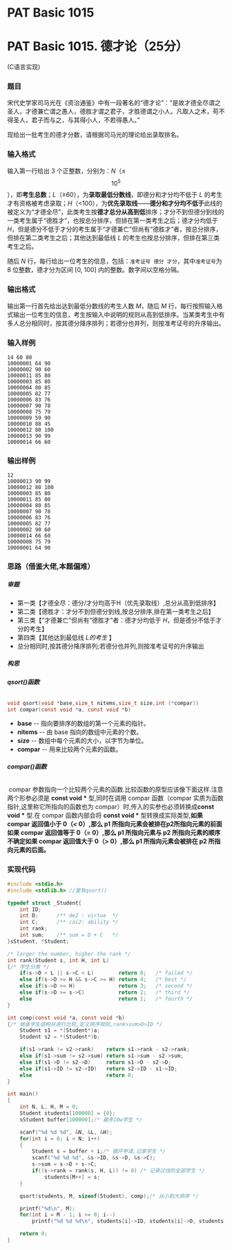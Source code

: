 # PAT Basic 1015


# PAT Basic 1015. 德才论（25分）

 (C语言实现)
<!--more-->

### 题目

宋代史学家司马光在《资治通鉴》中有一段著名的“德才论”：“是故才德全尽谓之圣人，才德兼亡谓之愚人，德胜才谓之君子，才胜德谓之小人。凡取人之术，苟不得圣人，君子而与之，与其得小人，不若得愚人。”

现给出一批考生的德才分数，请根据司马光的理论给出录取排名。	



### 输入格式

输入第一行给出 3 个正整数，分别为：*N*（≤$$ 10^5 $$），即**考生总数**；*L*（≥60），为**录取最低分数线**，即德分和才分均不低于 *L* 的考生才有资格被考虑录取；*H*（<100），为**优先录取线**——**德分和才分均不低于**此线的被定义为“才德全尽”，此类考生按**德才总分从高到低**排序；才分不到但德分到线的一类考生属于“德胜才”，也按总分排序，但排在第一类考生之后；德才分均低于 *H*，但是德分不低于才分的考生属于“才德兼亡”但尚有“德胜才”者，按总分排序，但排在第二类考生之后；其他达到最低线 *L* 的考生也按总分排序，但排在第三类考生之后。

随后 *N* 行，每行给出一位考生的信息，包括：`准考证号 德分 才分`，其中`准考证号`为 8 位整数，德才分为区间 [0, 100] 内的整数。数字间以空格分隔。



### 输出格式

输出第一行首先给出达到最低分数线的考生人数 *M*，随后 *M* 行，每行按照输入格式输出一位考生的信息，考生按输入中说明的规则从高到低排序。当某类考生中有多人总分相同时，按其德分降序排列；若德分也并列，则按准考证号的升序输出。



### 输入样例

```
14 60 80
10000001 64 90
10000002 90 60
10000011 85 80
10000003 85 80
10000004 80 85
10000005 82 77
10000006 83 76
10000007 90 78
10000008 75 79
10000009 59 90
10000010 88 45
10000012 80 100
10000013 90 99
10000014 66 60
```

### 输出样例

```
12
10000013 90 99
10000012 80 100
10000003 85 80
10000011 85 80
10000004 80 85
10000007 90 78
10000006 83 76
10000005 82 77
10000002 90 60
10000014 66 60
10000008 75 79
10000001 64 90
```



### 思路（借鉴大佬,本题偏难）

##### 审题

- 第一类【才德全尽：德分/才分均高于H（优先录取线）,总分从高到低排序】
- 第二类【德胜才：才分不到但德分到线,按总分排序,排在第一类考生之后】
- 第三类【“才德兼亡”但尚有“德胜才”者：德才分均低于 *H*，但是德分不低于才分的考生】
- 第四类【其他达到最低线 *L的考生* 】
- 总分相同时,按其德分降序排列;若德分也并列,则按准考证号的升序输出

##### 构思

###### **qsort()函数**

```c
void qsort(void *base,size_t nitems,size_t size,int (*compar))
int compar(const void *a, const void *b)
```

- **base** -- 指向要排序的数组的第一个元素的指针。
- **nitems** -- 由 base 指向的数组中元素的个数。
- **size** -- 数组中每个元素的大小，以字节为单位。
- **compar** -- 用来比较两个元素的函数。

###### **compar()函数**

​		compar 参数指向一个比较两个元素的函数.比较函数的原型应该像下面这样.注意两个形参必须是 **const void \*** 型,同时在调用 compar 函数（compar 实质为函数指针,这里称它所指向的函数也为 compar）时,传入的实参也必须转换成**const void \*** 型.在 compar 函数内部会将 **const void \*** 型转换成实际类型,**如果 compar 返回值小于 0（< 0）,那么 p1 所指向元素会被排在p2所指向元素的前面如果 compar 返回值等于 0（= 0）,那么 p1 所指向元素与 p2 所指向元素的顺序不确定如果 compar 返回值大于 0（> 0）,那么 p1 所指向元素会被排在 p2 所指向元素的后面。**

### 实现代码

```c
#include <stdio.h>
#include <stdlib.h> //里有qsort()

typedef struct _Student{
    int ID;
    int D;      /** de2 : virtue  */
    int C;      /** cai2: ability */
    int rank;
    int sum;    /** sum = D + C   */
}sStudent, *Student;

/* larger the number, higher the rank */
int rank(Student s, int H, int L)
{/* 学生分类 */
    if(s->D < L || s->C < L)        return 0;   /* failed */
    else if(s->D >= H && s->C >= H) return 4;   /* best */
    else if(s->D >= H)              return 3;   /* second */
    else if(s->D >= s->C)           return 2;   /* third */
    else                            return 1;   /* fourth */
}

int comp(const void *a, const void *b)
{/* 继承学生结构并进行比较,定义排序规则,rank>sum>D>ID */
    Student s1 = *(Student*)a;
    Student s2 = *(Student*)b;

    if(s1->rank != s2->rank)    return s1->rank - s2->rank;
    else if(s1->sum != s2->sum) return s1->sum - s2->sum;
    else if(s1->D != s2->D)     return s1->D - s2->D;
    else if(s1->ID != s2->ID)   return s2->ID - s1->ID;
    else                        return 0;
}

int main()
{
    int N, L, H, M = 0;
    Student students[100000] = {0};
    sStudent buffer[100000];/* 最多10w学生 */

    scanf("%d %d %d", &N, &L, &H);
    for(int i = 0; i < N; i++)
    {
        Student s = buffer + i;/* 循环申请,记录学生 */
        scanf("%d %d %d", &s->ID, &s->D, &s->C);
        s->sum = s->D + s->C;
        if((s->rank = rank(s, H, L)) != 0) /* 记录过线的全部学生 */
            students[M++] = s;
    }

    qsort(students, M, sizeof(Student), comp);/* 从小到大排序 */

    printf("%d\n", M);
    for(int i = M - 1; i >= 0; i--)
        printf("%d %d %d\n", students[i]->ID, students[i]->D, students[i]->C);

    return 0;
}
```


